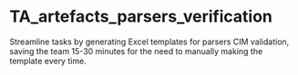 # TA_artefacts_parsers_verification
Streamline tasks by generating Excel templates for parsers CIM validation, saving the team 15-30 minutes for the need to manually making the template every time.
